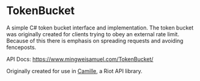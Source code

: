 # TokenBucket

A simple C# token bucket interface and implementation. The token bucket was originally
created for clients trying to obey an external rate limit. Because of this there is
emphasis on spreading requests and avoiding fenceposts.

API Docs: https://www.mingweisamuel.com/TokenBucket/

Originally created for use in [Camille](https://github.com/MingweiSamuel/Camille),
a Riot API library.
